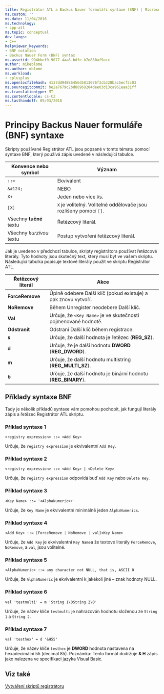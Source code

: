 ```yaml
---
title: Registrátor ATL a Backus Nauer formuláři syntaxe (BNF) | Microsoft Docs
ms.custom: ''
ms.date: 11/04/2016
ms.technology:
- cpp-atl
ms.topic: conceptual
dev_langs:
- C++
helpviewer_keywords:
- BNF notation
- Backus Nauer Form (BNF) syntax
ms.assetid: 994bbef0-9077-4aa8-bdfe-b7e830af9acc
author: mikeblome
ms.author: mblome
ms.workload:
- cplusplus
ms.openlocfilehash: 4137dd94886456d5813076f3cb328bac5ecf5c03
ms.sourcegitcommit: be2a7679c2bd80968204dee03d13ca961eaa31ff
ms.translationtype: MT
ms.contentlocale: cs-CZ
ms.lasthandoff: 05/03/2018
---
```

# <a name="understanding-backus-nauer-form-bnf-syntax"></a>Principy Backus Nauer formuláře (BNF) syntaxe
Skripty používané Registrátor ATL jsou popsané v tomto tématu pomocí syntaxe BNF, který používá zápis uvedené v následující tabulce.  
  
|Konvence nebo symbol|Význam|  
|------------------------|-------------|  
|`::=`|Ekvivalent|  
|`&#124;`|NEBO|  
|`X+`|Jeden nebo více `X`s.|  
|`[X]`|`X` je volitelný. Volitelné oddělovače jsou rozlišeny pomocí `[]`.|  
|Všechny **tučné** textu|Řetězcový literál.|  
|Všechny *kurzívou* textu|Postup vytvoření řetězcový literál.|  
  
 Jak je uvedeno v předchozí tabulce, skripty registrátora používat řetězcové literály. Tyto hodnoty jsou skutečný text, který musí být ve vašem skriptu. Následující tabulka popisuje textové literály použít ve skriptu Registrátor ATL.  
  
|Řetězcový literál|Akce|  
|--------------------|------------|  
|**ForceRemove**|Úplně odebere Další klíč (pokud existuje) a pak znovu vytvoří.|  
|**NoRemove**|Během Unregister neodebere Další klíč.|  
|**Val**|Určuje, že `<Key Name>` je ve skutečnosti pojmenované hodnotě.|  
|**Odstranit**|Odstraní Další klíč během registrace.|  
|**s**|Určuje, že další hodnota je řetězec (**REG_SZ**).|  
|**d**|Určuje, že je další hodnotu **DWORD** (**REG_DWORD**).|  
|**m**|Určuje, že další hodnotu multistring (**REG_MULTI_SZ**).|  
|**b**|Určuje, že další hodnotu je binární hodnotu (**REG_BINARY**).|  
  
## <a name="bnf-syntax-examples"></a>Příklady syntaxe BNF  
 Tady je několik příkladů syntaxe vám pomohou pochopit, jak fungují literály zápis a řetězec Registrátor ATL skriptu.  
  
### <a name="syntax-example-1"></a>Příklad syntaxe 1  
  
```  
<registry expression> ::= <Add Key>  
```  
  
 Určuje, že `registry expression` je ekvivalentní `Add Key`.  
  
### <a name="syntax-example-2"></a>Příklad syntaxe 2  
  
```  
<registry expression> ::= <Add Key> | <Delete Key>  
```  
  
 Určuje, že `registry expression` odpovídá buď `Add Key` nebo `Delete Key`.  
  
### <a name="syntax-example-3"></a>Příklad syntaxe 3  
  
```  
<Key Name> ::= '<AlphaNumeric>+'  
```  
  
 Určuje, že `Key Name` je ekvivalentní minimálně jeden `AlphaNumerics`.  
  
### <a name="syntax-example-4"></a>Příklad syntaxe 4  
  
```  
<Add Key> ::= [ForceRemove | NoRemove | val]<Key Name>  
```  
  
 Určuje, že `Add Key` je ekvivalentní `Key Name`a že textové literály `ForceRemove`, `NoRemove`, a `val`, jsou volitelné.  
  
### <a name="syntax-example-5"></a>Příklad syntaxe 5  
  
```  
<AlphaNumeric> ::= any character not NULL, that is, ASCII 0  
```  
  
 Určuje, že `AlphaNumeric` je ekvivalentní k jakékoli jiné – znak hodnoty NULL.  
  
### <a name="syntax-example-6"></a>Příklad syntaxe 6  
  
```  
val 'testmulti' = m 'String 1\0String 2\0'  
```  
  
 Určuje, že název klíče `testmulti` je nahrazován hodnotu složenou ze `String 1` a `String 2`.  
  
### <a name="syntax-example-7"></a>Příklad syntaxe 7  
  
```  
val 'testhex' = d '&H55'  
```  
  
 Určuje, že název klíče `testhex` je **DWORD** hodnota nastavena na hexadecimální 55 (decimal 85). Poznámka: Tento formát dodržuje **& H** zápis jako nalezena ve specifikaci jazyka Visual Basic.  
  
## <a name="see-also"></a>Viz také  
 [Vytváření skriptů registrátoru](../atl/creating-registrar-scripts.md)

